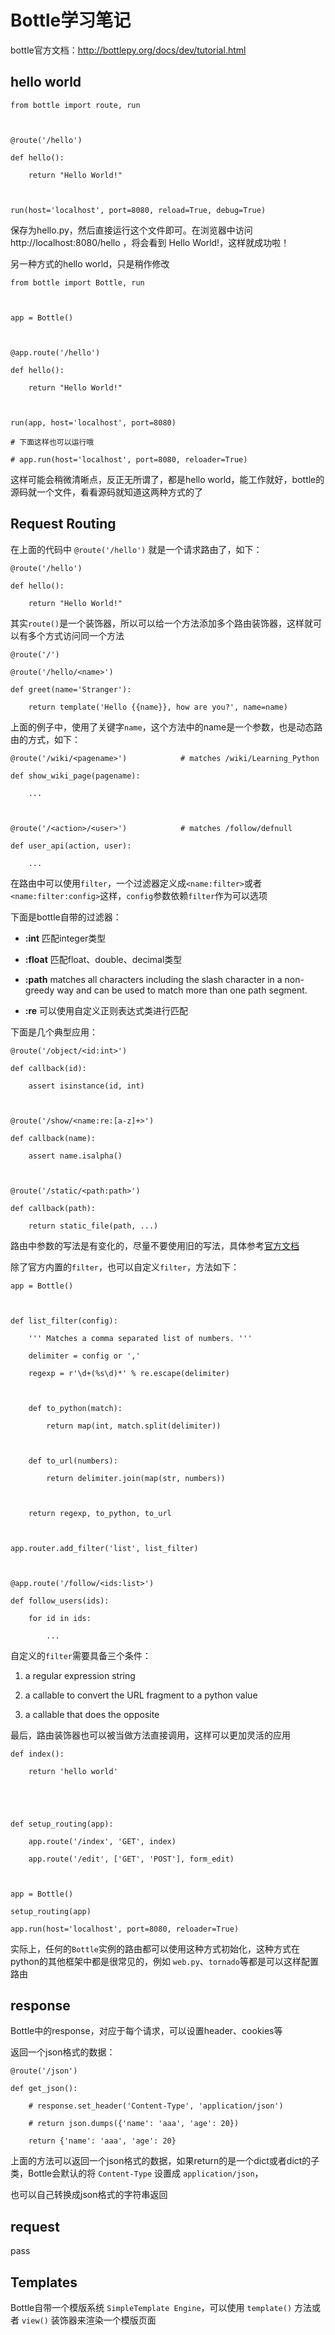 # Bottle学习笔记
bottle官方文档：http://bottlepy.org/docs/dev/tutorial.html

## hello world

	from bottle import route, run

	@route('/hello')
	def hello():
		return "Hello World!"
	
	run(host='localhost', port=8080, reload=True, debug=True)

保存为hello.py，然后直接运行这个文件即可。在浏览器中访问 http://localhost:8080/hello ，将会看到 Hello World!，这样就成功啦！

另一种方式的hello world，只是稍作修改

	from bottle import Bottle, run

	app = Bottle()
	
	@app.route('/hello')
	def hello():
		return "Hello World!"
	
	run(app, host='localhost', port=8080)
	# 下面这样也可以运行哦
	# app.run(host='localhost', port=8080, reloader=True)
这样可能会稍微清晰点，反正无所谓了，都是hello world，能工作就好，bottle的源码就一个文件，看看源码就知道这两种方式的了



## Request Routing
在上面的代码中 `@route('/hello')` 就是一个请求路由了，如下：

	@route('/hello')
	def hello():
		return "Hello World!"

其实`route()`是一个装饰器，所以可以给一个方法添加多个路由装饰器，这样就可以有多个方式访问同一个方法
	
	@route('/')
	@route('/hello/<name>')
	def greet(name='Stranger'):
		return template('Hello {{name}}, how are you?', name=name)

上面的例子中，使用了关键字`name`，这个方法中的name是一个参数，也是动态路由的方式，如下：
	
	@route('/wiki/<pagename>')            # matches /wiki/Learning_Python
	def show_wiki_page(pagename):
		...
	
	@route('/<action>/<user>')            # matches /follow/defnull
	def user_api(action, user):
		...

在路由中可以使用`filter`，一个过滤器定义成`<name:filter>`或者`<name:filter:config>`这样，`config`参数依赖`filter`作为可以选项
下面是bottle自带的过滤器：
	
- **:int** 匹配integer类型
- **:float** 匹配float、double、decimal类型
- **:path** matches all characters including the slash character in a non-greedy way and can be used to match more than one path segment.
- **:re** 可以使用自定义正则表达式类进行匹配

下面是几个典型应用：
	
	@route('/object/<id:int>')
	def callback(id):
		assert isinstance(id, int)
	
	@route('/show/<name:re:[a-z]+>')
	def callback(name):
		assert name.isalpha()
	
	@route('/static/<path:path>')
	def callback(path):
		return static_file(path, ...)
		

路由中参数的写法是有变化的，尽量不要使用旧的写法，具体参考[官方文档](http://bottlepy.org/docs/dev/tutorial.html#dynamic-routes)

除了官方内置的`filter`，也可以自定义`filter`，方法如下：
	
	app = Bottle()

	def list_filter(config):
		''' Matches a comma separated list of numbers. '''
		delimiter = config or ','
		regexp = r'\d+(%s\d)*' % re.escape(delimiter)
	
		def to_python(match):
			return map(int, match.split(delimiter))
	
		def to_url(numbers):
			return delimiter.join(map(str, numbers))
	
		return regexp, to_python, to_url
	
	app.router.add_filter('list', list_filter)
	
	@app.route('/follow/<ids:list>')
	def follow_users(ids):
		for id in ids:
			...
	
自定义的`filter`需要具备三个条件：
1. a regular expression string
2. a callable to convert the URL fragment to a python value
3. a callable that does the opposite

最后，路由装饰器也可以被当做方法直接调用，这样可以更加灵活的应用

	def index():
		return 'hello world'
		
	
	def setup_routing(app):
		app.route('/index', 'GET', index)
		app.route('/edit', ['GET', 'POST'], form_edit)

	app = Bottle()
	setup_routing(app)
	app.run(host='localhost', port=8080, reloader=True)
实际上，任何的`Bottle`实例的路由都可以使用这种方式初始化，这种方式在python的其他框架中都是很常见的，例如 `web.py`、`tornado`等都是可以这样配置路由


## response

Bottle中的response，对应于每个请求，可以设置header、cookies等

返回一个json格式的数据：
	
	@route('/json')
	def get_json():
		# response.set_header('Content-Type', 'application/json')
		# return json.dumps({'name': 'aaa', 'age': 20})		
		return {'name': 'aaa', 'age': 20}
		
上面的方法可以返回一个json格式的数据，如果return的是一个dict或者dict的子类，Bottle会默认的将 `Content-Type` 设置成 `application/json`，
也可以自己转换成json格式的字符串返回


## request

pass


## Templates

Bottle自带一个模版系统 `SimpleTemplate Engine`，可以使用 `template()` 方法或者 `view()` 装饰器来渲染一个模版页面
	
	